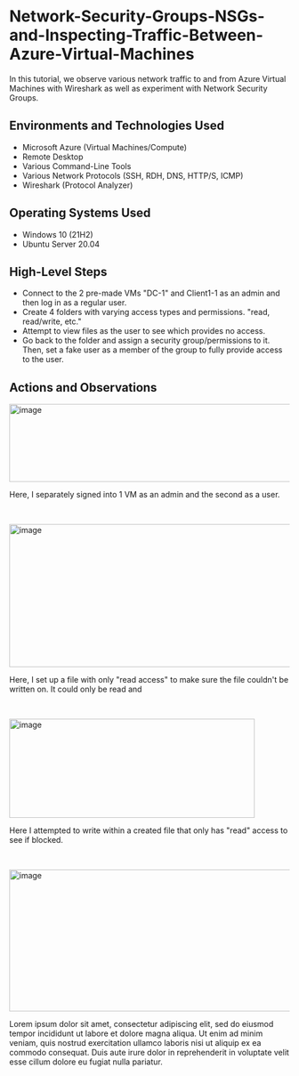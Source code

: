 # Network-Security-Groups-NSGs-and-Inspecting-Traffic-Between-Azure-Virtual-Machines
In this tutorial, we observe various network traffic to and from Azure Virtual Machines with Wireshark as well as experiment with Network Security Groups.
<h2>Environments and Technologies Used</h2>

- Microsoft Azure (Virtual Machines/Compute)
- Remote Desktop
- Various Command-Line Tools
- Various Network Protocols (SSH, RDH, DNS, HTTP/S, ICMP)
- Wireshark (Protocol Analyzer)

<h2>Operating Systems Used </h2>

- Windows 10 (21H2)
- Ubuntu Server 20.04

<h2>High-Level Steps</h2>

- Connect to the 2 pre-made VMs "DC-1" and Client1-1 as an admin and then log in as a regular user.
- Create 4 folders with varying access types and permissions. "read, read/write, etc."
- Attempt to view files as the user to see which provides no access.
- Go back to the folder and assign a security group/permissions to it. Then, set a fake user as a member of the group to fully provide access to the user.

<h2>Actions and Observations</h2>

<p>
<img width="628" height="140" alt="image" src="https://github.com/user-attachments/assets/aa2a5d55-4d7f-416b-af70-f57fe7f31080" />

</p>
<p>
Here, I separately signed into 1 VM as an admin and the second as a user.
</p>
<br />

<p>
<img width="512" height="257" alt="image" src="https://github.com/user-attachments/assets/cfba75bb-12bb-428f-8225-520f51d5e01f" />

</p>
<p>
Here, I set up a file with only "read access" to make sure the file couldn't be written on. It could only be read and 
</p>
<br />

<p>
<img width="441" height="178" alt="image" src="https://github.com/user-attachments/assets/9b7548f4-a76b-45cd-8b38-6aedd20b9eee" />

</p>
<p>
Here I attempted to write within a created file that only has "read" access to see if blocked.
</p>
<br />

<p>
<img width="751" height="255" alt="image" src="https://github.com/user-attachments/assets/169da598-95bc-4f64-827e-e5cb3b15d302" />

</p>
<p>
Lorem ipsum dolor sit amet, consectetur adipiscing elit, sed do eiusmod tempor incididunt ut labore et dolore magna aliqua. Ut enim ad minim veniam, quis nostrud exercitation ullamco laboris nisi ut aliquip ex ea commodo consequat. Duis aute irure dolor in reprehenderit in voluptate velit esse cillum dolore eu fugiat nulla pariatur.
</p>
<br />
